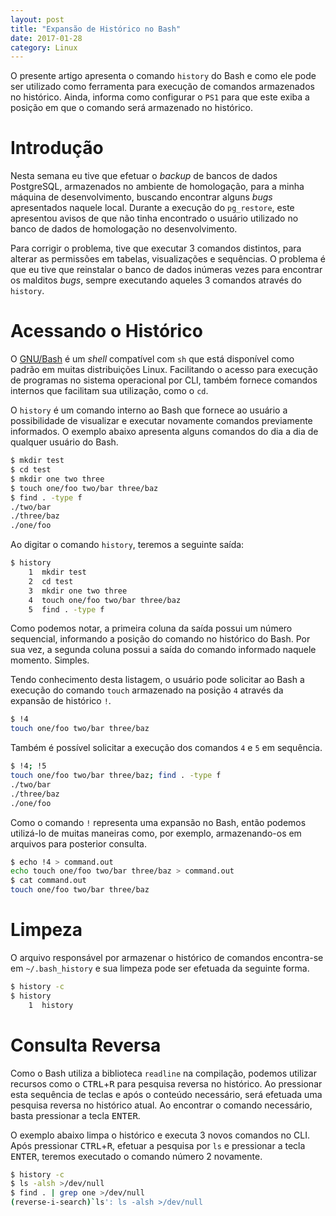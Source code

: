 ```yaml
---
layout: post
title: "Expansão de Histórico no Bash"
date: 2017-01-28
category: Linux
---
```


O presente artigo apresenta o comando `history` do Bash e como ele pode ser utilizado como ferramenta para execução de comandos armazenados no histórico. Ainda, informa como configurar o `PS1` para que este exiba a posição em que o comando será armazenado no histórico.

# Introdução

Nesta semana eu tive que efetuar o _backup_ de bancos de dados PostgreSQL, armazenados no ambiente de homologação, para a minha máquina de desenvolvimento, buscando encontrar alguns _bugs_ apresentados naquele local. Durante a execução do `pg_restore`, este apresentou avisos de que não tinha encontrado o usuário utilizado no banco de dados de homologação no desenvolvimento.

Para corrigir o problema, tive que executar 3 comandos distintos, para alterar as permissões em tabelas, visualizações e sequências. O problema é que eu tive que reinstalar o banco de dados inúmeras vezes para encontrar os malditos _bugs_, sempre executando aqueles 3 comandos através do `history`.

# Acessando o Histórico

O [GNU/Bash](https://www.gnu.org/software/bash/) é um _shell_ compatível com `sh` que está disponível como padrão em muitas distribuições Linux. Facilitando o acesso para execução de programas no sistema operacional por CLI, também fornece comandos internos que facilitam sua utilização, como o `cd`.

O `history` é um comando interno ao Bash que fornece ao usuário a possibilidade de visualizar e executar novamente comandos previamente informados. O exemplo abaixo apresenta alguns comandos do dia a dia de qualquer usuário do Bash.

```bash
$ mkdir test
$ cd test
$ mkdir one two three
$ touch one/foo two/bar three/baz
$ find . -type f
./two/bar
./three/baz
./one/foo
```

Ao digitar o comando `history`, teremos a seguinte saída:

```bash
$ history
    1  mkdir test
    2  cd test
    3  mkdir one two three
    4  touch one/foo two/bar three/baz
    5  find . -type f
```

Como podemos notar, a primeira coluna da saída possui um número sequencial, informando a posição do comando no histórico do Bash. Por sua vez, a segunda coluna possui a saída do comando informado naquele momento. Simples.

Tendo conhecimento desta listagem, o usuário pode solicitar ao Bash a execução do comando `touch` armazenado na posição `4` através da expansão de histórico `!`.

```bash
$ !4
touch one/foo two/bar three/baz
```

Também é possível solicitar a execução dos comandos `4` e `5` em sequência.

```bash
$ !4; !5
touch one/foo two/bar three/baz; find . -type f
./two/bar
./three/baz
./one/foo
```

Como o comando `!` representa uma expansão no Bash, então podemos utilizá-lo de muitas maneiras como, por exemplo, armazenando-os em arquivos para posterior consulta.

```bash
$ echo !4 > command.out
echo touch one/foo two/bar three/baz > command.out
$ cat command.out
touch one/foo two/bar three/baz
```

# Limpeza

O arquivo responsável por armazenar o histórico de comandos encontra-se em `~/.bash_history` e sua limpeza pode ser efetuada da seguinte forma.

```bash
$ history -c
$ history
    1  history
```

# Consulta Reversa

Como o Bash utiliza a biblioteca `readline` na compilação, podemos utilizar recursos como o <kbd>CTRL</kbd>+<kbd>R</kbd> para pesquisa reversa no histórico. Ao pressionar esta sequência de teclas e após o conteúdo necessário, será efetuada uma pesquisa reversa no histórico atual. Ao encontrar o comando necessário, basta pressionar a tecla <kbd>ENTER</kbd>.

O exemplo abaixo limpa o histórico e executa 3 novos comandos no CLI. Após pressionar <kbd>CTRL</kbd>+<kbd>R</kbd>, efetuar a pesquisa por `ls` e pressionar a tecla <kbd>ENTER</kbd>, teremos executado o comando número 2 novamente.

```bash
$ history -c
$ ls -alsh >/dev/null
$ find . | grep one >/dev/null
(reverse-i-search)`ls': ls -alsh >/dev/null
```
